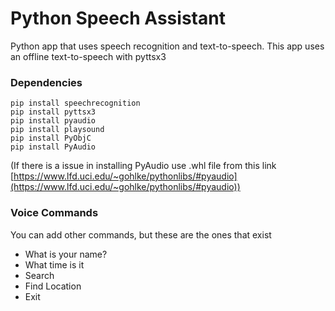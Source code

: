 # Python Speech Assistant

Python app that uses speech recognition and text-to-speech. This app uses an offline text-to-speech with pyttsx3

### Dependencies

```
pip install speechrecognition
pip install pyttsx3
pip install pyaudio
pip install playsound
pip install PyObjC
pip install PyAudio
```

(If there is a issue in installing PyAudio use .whl file from this link [https://www.lfd.uci.edu/~gohlke/pythonlibs/#pyaudio](https://www.lfd.uci.edu/~gohlke/pythonlibs/#pyaudio))

### Voice Commands

You can add other commands, but these are the ones that exist

- What is your name?
- What time is it
- Search
- Find Location
- Exit
